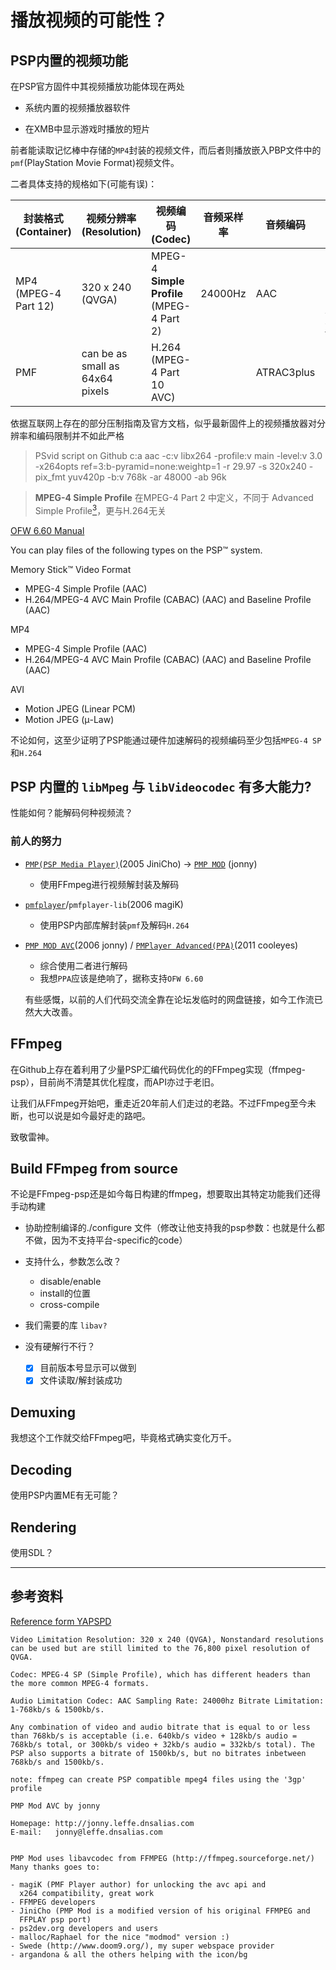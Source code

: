 # 播放视频的可能性？

## PSP内置的视频功能
在PSP官方固件中其视频播放功能体现在两处

+ 系统内置的视频播放器软件

+ 在XMB中显示游戏时播放的短片

前者能读取记忆棒中存储的`MP4`封装的视频文件，而后者则播放嵌入PBP文件中的`pmf`(PlayStation Movie Format)视频文件。


二者具体支持的规格如下(可能有误)：

|  封装格式(Container)   | 视频分辨率(Resolution)  | 视频编码(Codec) |音频采样率| 音频编码 | 限制 |
|  ----  | ----  |----|----|----|----|
| MP4 (MPEG-4 Part 12) | 320 x 240 (QVGA)|MPEG-4 **Simple Profile** (MPEG-4 Part 2)|24000Hz|AAC|Non Statanrd Resolution & Bitrate 参见[YAPSPD <sup>1</sup>](#ref1)|
| PMF  | can be as small as 64x64 pixels |H.264 (MPEG-4 Part 10 AVC)||ATRAC3plus|64kbps[<sup>2</sup>](https://www.sony.net/Products/ATRAC3/overview/)|

依据互联网上存在的部分压制指南及官方文档，似乎最新固件上的视频播放器对分辨率和编码限制并不如此严格

> PSvid script on Github
> c:a aac -c:v libx264 -profile:v main -level:v 3.0 -x264opts ref=3:b-pyramid=none:weightp=1 -r 29.97 -s 320x240 -pix_fmt yuv420p -b:v 768k -ar 48000 -ab 96k

> **MPEG-4 Simple Profile** 在MPEG-4 Part 2 中定义，不同于 Advanced Simple Profile[<sup>3</sup>](https://en.wikipedia.org/wiki/MPEG-4_Part_2)，更与H.264无关 

[OFW 6.60 Manual](https://manuals.playstation.net/document/en/psp/current/video/filetypes.html)

You can play files of the following types on the PSP™ system.

Memory Stick™ Video Format
- MPEG-4 Simple Profile (AAC)
- H.264/MPEG-4 AVC Main Profile (CABAC) (AAC) and Baseline Profile (AAC)

MP4
- MPEG-4 Simple Profile (AAC)
- H.264/MPEG-4 AVC Main Profile (CABAC) (AAC) and Baseline Profile (AAC)

AVI
- Motion JPEG (Linear PCM)
- Motion JPEG (μ-Law)

不论如何，这至少证明了PSP能通过硬件加速解码的视频编码至少包括`MPEG-4 SP`和`H.264`
## PSP 内置的 `libMpeg` 与 `libVideocodec` 有多大能力?
性能如何？能解码何种视频流？

### 前人的努力


+ [`PMP(PSP Media Player)`](https://forums.ps2dev.org/viewtopic.php?f=14&t=3571)(2005 JiniCho) -> [`PMP MOD`](https://www.gamebrew.org/wiki/PMP_Mod_PSP) (jonny)

  + 使用FFmpeg进行视频解封装及解码

+ [`pmfplayer`](https://forums.ps2dev.org/viewtopic.php?t=5820)/`pmfplayer-lib`(2006 magiK)

  + 使用PSP内部库解封装`pmf`及解码`H.264`

+ [`PMP MOD AVC`](https://www.gamebrew.org/wiki/PMP_Mod_AVC_PSP)(2006 jonny) / [`PMPlayer Advanced(PPA)`](https://www.gamebrew.org/wiki/PMPlayer_Advance_PSP)(2011 cooleyes)

  + 综合使用二者进行解码
  + 我想`PPA`应该是绝响了，据称支持`OFW 6.60`

  有些感慨，以前的人们代码交流全靠在论坛发临时的网盘链接，如今工作流已然大大改善。

## FFmpeg
在Github上存在着利用了少量PSP汇编代码优化的的FFmpeg实现（ffmpeg-psp），目前尚不清楚其优化程度，而API亦过于老旧。

让我们从FFmpeg开始吧，重走近20年前人们走过的老路。不过FFmpeg至今未断，也可以说是如今最好走的路吧。

致敬雷神。

## Build FFmpeg from source
不论是FFmpeg-psp还是如今每日构建的ffmpeg，想要取出其特定功能我们还得手动构建

+ 协助控制编译的./configure 文件（修改让他支持我的psp参数：也就是什么都不做，因为不支持平台-specific的code）
+ 支持什么，参数怎么改？
    + disable/enable
    + install的位置
    + cross-compile
+ 我们需要的库 `libav?`

+ 没有硬解行不行？

  - [x] 目前版本号显示可以做到
  - [x] 文件读取/解封装成功

## Demuxing
我想这个工作就交给FFmpeg吧，毕竟格式确实变化万千。

## Decoding
使用PSP内置ME有无可能？

## Rendering
使用SDL？

------
## 参考资料

[Reference form YAPSPD](https://gigawiz.github.io/yapspd/html_chapters_split/chap26.html#sec26.11)

<div id="ref1"></div>

```
Video Limitation Resolution: 320 x 240 (QVGA), Nonstandard resolutions can be used but are still limited to the 76,800 pixel resolution of QVGA. 

Codec: MPEG-4 SP (Simple Profile), which has different headers than the more common MPEG-4 formats.

Audio Limitation Codec: AAC Sampling Rate: 24000hz Bitrate Limitation: 1-768kb/s & 1500kb/s.

Any combination of video and audio bitrate that is equal to or less than 768kb/s is acceptable (i.e. 640kb/s video + 128kb/s audio = 768kb/s total, or 300kb/s video + 32kb/s audio = 332kb/s total). The PSP also supports a bitrate of 1500kb/s, but no bitrates inbetween 768kb/s and 1500kb/s.

note: ffmpeg can create PSP compatible mpeg4 files using the '3gp' profile
```

```
PMP Mod AVC by jonny

Homepage: http://jonny.leffe.dnsalias.com
E-mail:   jonny@leffe.dnsalias.com


PMP Mod uses libavcodec from FFMPEG (http://ffmpeg.sourceforge.net/)
Many thanks goes to:

- magiK (PMF Player author) for unlocking the avc api and
  x264 compatibility, great work
- FFMPEG developers
- JiniCho (PMP Mod is a modified version of his original FFMPEG and
  FFPLAY psp port)
- ps2dev.org developers and users
- malloc/Raphael for the nice "modmod" version :)
- Swede (http://www.doom9.org/), my super webspace provider
- argandona & all the others helping with the icon/bg
```
